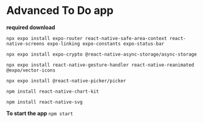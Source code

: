 # Advanced To Do app

**required download**

`npx expo install expo-router react-native-safe-area-context react-native-screens expo-linking expo-constants expo-status-bar`

`npx expo install expo-crypto @react-native-async-storage/async-storage`

`npx expo install react-native-gesture-handler react-native-reanimated @expo/vector-icons`

`npx expo install @react-native-picker/picker`

`npm install react-native-chart-kit`

`npm install react-native-svg`

**To start the app**
`npm start`
